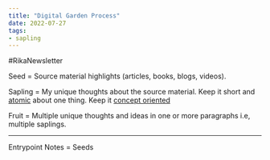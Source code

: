 ```yaml
---
title: "Digital Garden Process"
date: 2022-07-27
tags:
- sapling
---
```


#RikaNewsletter 

Seed = Source material highlights (articles, books, blogs, videos). 

Sapling = My unique thoughts about the source material. Keep it short and [atomic](https://notes.andymatuschak.org/About_these_notes?stackedNotes=z4SDCZQeRo4xFEQ8H4qrSqd68ucpgE6LU155C&stackedNotes=z4Rrmh17vMBbauEGnFPTZSK3UmdsGExLRfZz1) about one thing. Keep it [concept oriented](https://notes.andymatuschak.org/About_these_notes?stackedNotes=z4SDCZQeRo4xFEQ8H4qrSqd68ucpgE6LU155C&stackedNotes=z6bci25mVUBNFdVWSrQNKr6u7AZ1jFzfTVbMF) 

Fruit = Multiple unique thoughts and ideas in one or more paragraphs i.e, multiple saplings. 

------------

Entrypoint Notes = Seeds




